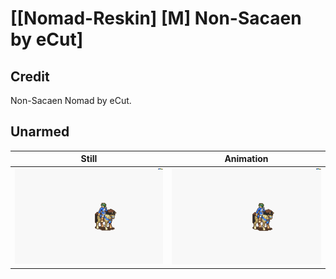 # [\[Nomad-Reskin\] \[M\] Non-Sacaen by eCut]

## Credit

Non-Sacaen Nomad by eCut.
	
## Unarmed

| Still | Animation |
| :---: | :-------: |
| ![Unarmed still](./Unarmed_000.png) | ![Unarmed animation](./Unarmed.gif) |

